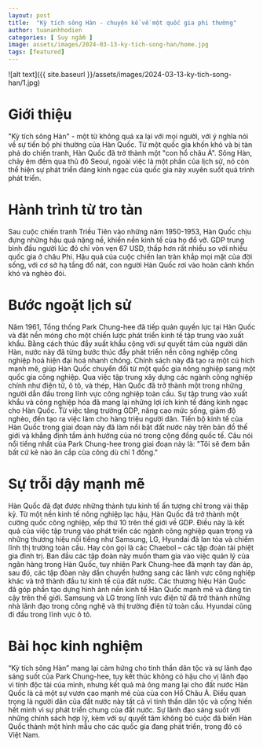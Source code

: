 ```yaml
---
layout: post
title:  "Kỳ tích sông Hàn - chuyện kể về một quốc gia phi thường"
author: tuananhhodien
categories: [ Suy ngẫm ]
image: assets/images/2024-03-13-ky-tich-song-han/home.jpg
tags: [featured]
---
```

![alt text]({{ site.baseurl }}/assets/images/2024-03-13-ky-tich-song-han/1.jpg)
# Giới thiệu
"Kỳ tích sông Hàn" - một từ không quá xa lại với mọi người, với ý nghĩa nói về sự tiến bộ phi thường của Hàn Quốc. Từ một quốc gia khốn khó và bị tàn phá do chiến tranh, Hàn Quốc đã trở thành một "con hổ châu Á". Sông Hàn, chảy êm đềm qua thủ đô Seoul, ngoài việc là một phần của lịch sử, nó còn thể hiện sự phát triển đáng kinh ngạc của quốc gia này xuyên suốt quá trình phát triển.
# Hành trình từ tro tàn
Sau cuộc chiến tranh Triều Tiên vào những năm 1950-1953, Hàn Quốc chịu đựng những hậu quả nặng nề, khiến nền kinh tế của họ đổ vỡ. GDP trung bình đầu người lúc đó chỉ vỏn vẹn 67 USD, thấp hơn rất nhiều so với nhiều quốc gia ở châu Phi. Hậu quả của cuộc chiến lan tràn khắp mọi mặt của đời sống, với cơ sở hạ tầng đổ nát, con người Hàn Quốc rơi vào hoàn cảnh khốn khó và nghèo đói. 
# Bước ngoặt lịch sử
Năm 1961, Tổng thống Park Chung-hee đã tiếp quản quyền lực tại Hàn Quốc và đặt nền móng cho một chiến lược phát triển kinh tế tập trung vào xuất khẩu. Bằng cách thúc đẩy xuất khẩu cộng với sự quyết tâm của người dân Hàn, nước này đã từng bước thúc đẩy phát triển nền công nghiệp công nghiệp hoá hiện đại hoá nhanh chóng.
Chính sách này đã tạo ra một cú hích mạnh mẽ, giúp Hàn Quốc chuyển đổi từ một quốc gia nông nghiệp sang một quốc gia công nghiệp. Qua việc tập trung xây dựng các ngành công nghiệp chính như điện tử, ô tô, và thép, Hàn Quốc đã trở thành một trong những người dẫn đầu trong lĩnh vực công nghiệp toàn cầu.
Sự tập trung vào xuất khẩu và công nghiệp hóa đã mang lại những lợi ích kinh tế đáng kinh ngạc cho Hàn Quốc. Từ việc tăng trưởng GDP, nâng cao mức sống, giảm độ nghèo, đến tạo ra việc làm cho hàng triệu người dân. Tiến bộ kinh tế của Hàn Quốc trong giai đoạn này đã làm nổi bật đất nước này trên bản đồ thế giới và khẳng định tầm ảnh hưởng của nó trong cộng đồng quốc tế.
Câu nói nổi tiếng nhất của Park Chung-hee trong giai đoạn này là:
"Tôi sẽ đem bắn bất cứ kẻ nào ăn cắp của công dù chỉ 1 đồng."
# Sự trỗi dậy mạnh mẽ
Hàn Quốc đã đạt được những thành tựu kinh tế ấn tượng chỉ trong vài thập kỷ. Từ một nền kinh tế nông nghiệp lạc hậu, Hàn Quốc đã trở thành một cường quốc công nghiệp, xếp thứ 10 trên thế giới về GDP. Điều này là kết quả của việc tập trung vào phát triển các ngành công nghiệp quan trọng và những thương hiệu nổi tiếng như Samsung, LG, Hyundai đã lan tỏa và chiếm lĩnh thị trường toàn cầu. Hay còn gọi là các Chaebol – các tập đoàn tài phiệt gia đình trị.
Ban đầu các tập đoàn này muốn tham gia vào việc quản lý của ngân hàng trong Hàn Quốc, tuy nhiên Park Chung-hee đã mạnh tay đàn áp, sau đó, các tập đòan này dần chuyển hướng sang các lãnh vực công nghiệp khác và trở thành đầu tư kinh tế của đất nước.
Các thương hiệu Hàn Quốc đã góp phần tạo dựng hình ảnh nền kinh tế Hàn Quốc mạnh mẽ và đáng tin cậy trên thế giới. Samsung và LG trong lĩnh vực điện tử đã trở thành những nhà lãnh đạo trong công nghệ và thị trường điện tử toàn cầu. Hyundai cũng đi đầu trong lĩnh vực ô tô.
# Bài học kinh nghiệm
“Kỳ tích sông Hàn” mang lại cảm hứng cho tinh thần dân tộc và sự lãnh đạo sáng suốt của Park Chung-hee, tuy kết thúc không có hậu cho vị lãnh đạo vì tính độc tài của mình, nhưng kết quả mà ông mang lại cho đất nước Hàn Quốc là cả một sự vươn cao mạnh mẽ của của con Hổ Châu Á. Điều quan trọng là người dân của đất nước này tất cả vì tinh thần dân tộc và cống hiến hết mình vì sự phát triển chung của đất nước. Sự lãnh đạo sáng suốt với những chính sách hợp lý, kèm với sự quyết tâm không bỏ cuộc đã biến Hàn Quốc thành một hình mẫu cho các quốc gia đang phát triển, trong đó có Việt Nam.
